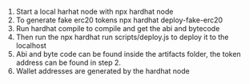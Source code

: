 1. Start a local harhat node with npx hardhat node 
2. To generate fake erc20 tokens npx hardhat deploy-fake-erc20
3. Run hardhat compile to compile and get the abi and bytecode
4. Then run the npx hardhat run scripts/deploy.js to deploy it to the localhost
5. Abi and byte code can be found inside the artifacts folder, the token address can be found in step 2.
6. Wallet addresses are generated by the hardhat node
